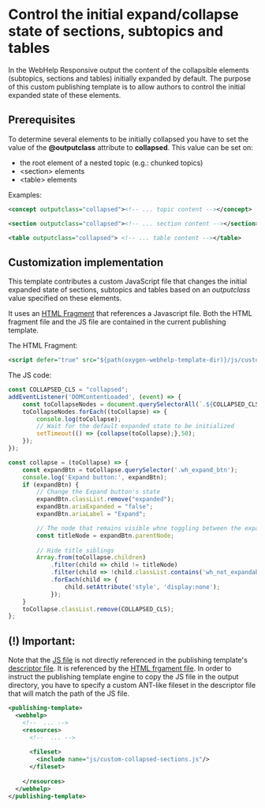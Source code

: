 # Control the initial expand/collapse state  of sections, subtopics and tables

In the WebHelp Responsive output the content of the collapsible elements (subtopics, sections and tables) initially expanded by default.
The purpose of this custom publishing template is to allow authors to control the initial expanded state of these elements.

## Prerequisites

To determine several elements to be initially collapsed you have to set the value of the **@outputclass** attribute to **collapsed**. This value can be set on: 

- the root element of a nested topic (e.g.: chunked topics)
- &lt;section> elements
- &lt;table> elements

Examples:
```xml
<concept outputclass="collapsed"><!-- ... topic content --></concept>
```
```xml
<section outputclass="collapsed"><!-- ... section content --></section>
```
```xml
<table outputclass="collapsed"> <!-- ... table content --></table>
```


## Customization implementation
This template contributes a custom JavaScript file that changes the initial expanded state of sections, subtopics and tables based on an _outputclass_ value specified on these elements.

It uses an [HTML Fragment](https://www.oxygenxml.com/doc/ug-webhelp-responsive/topics/wh-add-custom-html.html) that references a Javascript file. Both the HTML fragment file and the JS file are contained in the current publishing template.

The HTML Fragment:
```xml
<script defer="true" src="${path(oxygen-webhelp-template-dir)}/js/custom-collapsed-sections.js"></script>
```
The JS code:
```js
const COLLAPSED_CLS = "collapsed";
addEventListener('DOMContentLoaded', (event) => {
    const toCollapseNodes = document.querySelectorAll(`.${COLLAPSED_CLS}`);
    toCollapseNodes.forEach((toCollapse) => {
        console.log(toCollapse);
        // Wait for the default expanded state to be initialized
        setTimeout(() => {collapse(toCollapse);},50);
    });
});

const collapse = (toCollapse) => {
    const expandBtn = toCollapse.querySelector('.wh_expand_btn');
    console.log('Expand button:', expandBtn);
    if (expandBtn) {
        // Change the Expand button's state
        expandBtn.classList.remove("expanded");
        expandBtn.ariaExpanded = "false";
        expandBtn.ariaLabel = "Expand";

        // The node that remains visible whne toggling between the expanded and collapsed state
        const titleNode = expandBtn.parentNode;
        
        // Hide title siblings
        Array.from(toCollapse.children)
            .filter(child => child != titleNode)
            .filter(child => !child.classList.contains('wh_not_expandable'))
            .forEach(child => {
                child.setAttribute('style', 'display:none');
            });
    }
    toCollapse.classList.remove(COLLAPSED_CLS);
};
```
## (!) Important:
Note that the [JS file](js/custom-collapsed-sections.js) is not directly referenced in the publishing template's [descriptor file](custom-collpased-sections.opt). It is referenced by the [HTML frgament file](html-fragments/script.xml).
In order to instruct the publishing template engine to copy the JS file in the output directory, you have to specify a custom ANT-like fileset in the descriptor file that will match the path of the JS file.

```xml
<publishing-template>
  <webhelp>       
    <!--  ... -->
    <resources>
      <!--  ... -->
      
      <fileset>
        <include name="js/custom-collapsed-sections.js"/>
      </fileset>
    
    </resources>
  </webhelp>
</publishing-template>  
```



